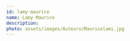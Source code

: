 ```yaml
---
id: lamy-maurice
name: Lamy Maurice
description: 
photo: assets/images/Auteurs/Mauricelami.jpg
---
```

    